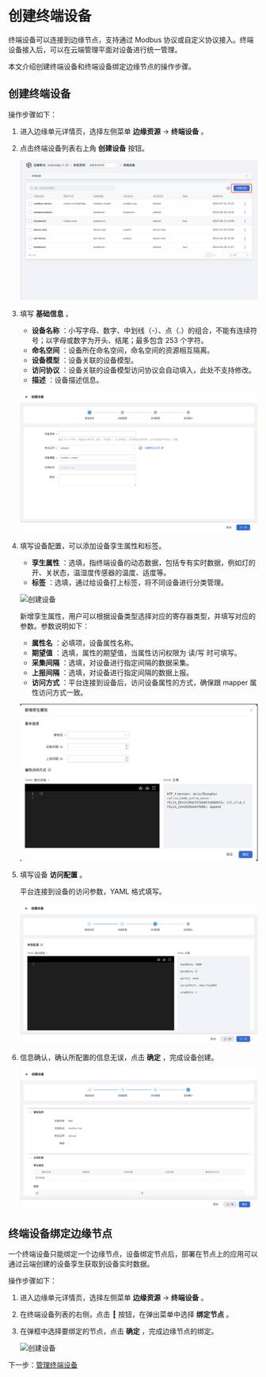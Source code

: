 # 创建终端设备

终端设备可以连接到边缘节点，支持通过 Modbus 协议或自定义协议接入。终端设备接入后，可以在云端管理平面对设备进行统一管理。

本文介绍创建终端设备和终端设备绑定边缘节点的操作步骤。

## 创建终端设备

操作步骤如下：

1. 进入边缘单元详情页，选择左侧菜单 __边缘资源__ -> __终端设备__ 。

2. 点击终端设备列表右上角 __创建设备__ 按钮。

    ![创建设备](../../images/create-device-010.png)

3. 填写 __基础信息__ 。

    - __设备名称__ ：小写字母、数字、中划线（-）、点（.）的组合，不能有连续符号；以字母或数字为开头、结尾；最多包含 253 个字符。
    - __命名空间__ ：设备所在命名空间，命名空间的资源相互隔离。
    - __设备模型__ ：设备关联的设备模型。
    - __访问协议__ ：设备关联的设备模型访问协议会自动填入，此处不支持修改。
    - __描述__ ：设备描述信息。

    ![创建设备](../../images/create-device-011.png)

4. 填写设备配置，可以添加设备孪生属性和标签。

    - __孪生属性__ ：选填，指终端设备的动态数据，包括专有实时数据，例如灯的开、关状态，温湿度传感器的温度、适度等。
    - __标签__ ：选填，通过给设备打上标签，将不同设备进行分类管理。

    ![创建设备](https://docs.daocloud.io/daocloud-docs-images/docs/zh/docs/kant/images/create-device-03.png)

    新增孪生属性，用户可以根据设备类型选择对应的寄存器类型，并填写对应的参数。参数说明如下：

    - __属性名__ ：必填项，设备属性名称。
    - __期望值__ ：选填，属性的期望值，当属性访问权限为 读/写 时可填写。
    - __采集间隔__ ：选填，对设备进行指定间隔的数据采集。
    - __上报间隔__ ：选填，对设备进行指定间隔的数据上报。
    - __访问方式__ ：平台连接到设备后，访问设备属性的方式，确保跟 mapper 属性访问方式一致。

    ![新增孪生属性](../../images/create-device-012.png)

5. 填写设备 __访问配置__ 。

    平台连接到设备的访问参数，YAML 格式填写。

    ![访问配置](../../images/create-device-013.png)

6. 信息确认，确认所配置的信息无误，点击 __确定__ ，完成设备创建。

    ![创建设备](../../images/create-device-014.png)

## 终端设备绑定边缘节点

一个终端设备只能绑定一个边缘节点，设备绑定节点后，部署在节点上的应用可以通过云端创建的设备孪生获取到设备实时数据。

操作步骤如下：

1. 进入边缘单元详情页，选择左侧菜单 __边缘资源__ -> __终端设备__ 。

2. 在终端设备列表的右侧，点击 __┇__ 按钮，在弹出菜单中选择 __绑定节点__ 。

3. 在弹框中选择要绑定的节点，点击 __确定__ ，完成边缘节点的绑定。

    ![创建设备](https://docs.daocloud.io/daocloud-docs-images/docs/zh/docs/kant/images/create-device-08.png)

下一步：[管理终端设备](manage-device.md)
